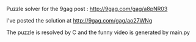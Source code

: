 Puzzle solver for the 9gag post : http://9gag.com/gag/a8pNR03

I've posted the solution at http://9gag.com/gag/ao27WNg

The puzzle is resolved by C and the funny video is generated by main.py
